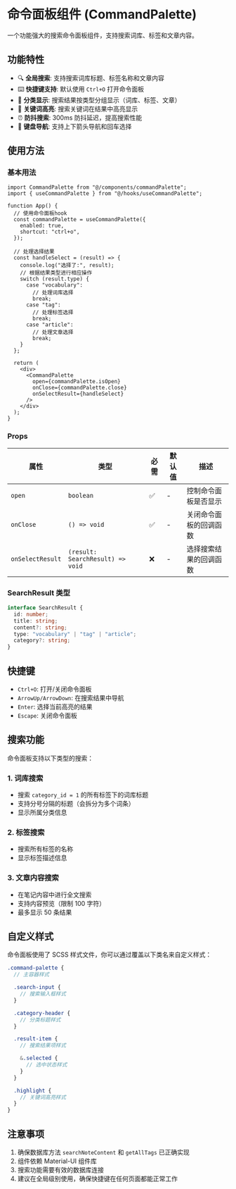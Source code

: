 # 命令面板组件 (CommandPalette)

一个功能强大的搜索命令面板组件，支持搜索词库、标签和文章内容。

## 功能特性

- 🔍 **全局搜索**: 支持搜索词库标题、标签名称和文章内容
- ⌨️ **快捷键支持**: 默认使用 `Ctrl+O` 打开命令面板
- 📂 **分类显示**: 搜索结果按类型分组显示（词库、标签、文章）
- 🎯 **关键词高亮**: 搜索关键词在结果中高亮显示
- ⏰ **防抖搜索**: 300ms 防抖延迟，提高搜索性能
- 🎹 **键盘导航**: 支持上下箭头导航和回车选择

## 使用方法

### 基本用法

```tsx
import CommandPalette from "@/components/commandPalette";
import { useCommandPalette } from "@/hooks/useCommandPalette";

function App() {
  // 使用命令面板hook
  const commandPalette = useCommandPalette({
    enabled: true,
    shortcut: "ctrl+o",
  });

  // 处理选择结果
  const handleSelect = (result) => {
    console.log("选择了:", result);
    // 根据结果类型进行相应操作
    switch (result.type) {
      case "vocabulary":
        // 处理词库选择
        break;
      case "tag":
        // 处理标签选择
        break;
      case "article":
        // 处理文章选择
        break;
    }
  };

  return (
    <div>
      <CommandPalette
        open={commandPalette.isOpen}
        onClose={commandPalette.close}
        onSelectResult={handleSelect}
      />
    </div>
  );
}
```

### Props

| 属性             | 类型                             | 必需 | 默认值 | 描述                   |
| ---------------- | -------------------------------- | ---- | ------ | ---------------------- |
| `open`           | `boolean`                        | ✅   | -      | 控制命令面板是否显示   |
| `onClose`        | `() => void`                     | ✅   | -      | 关闭命令面板的回调函数 |
| `onSelectResult` | `(result: SearchResult) => void` | ❌   | -      | 选择搜索结果的回调函数 |

### SearchResult 类型

```typescript
interface SearchResult {
  id: number;
  title: string;
  content?: string;
  type: "vocabulary" | "tag" | "article";
  category?: string;
}
```

## 快捷键

- `Ctrl+O`: 打开/关闭命令面板
- `ArrowUp/ArrowDown`: 在搜索结果中导航
- `Enter`: 选择当前高亮的结果
- `Escape`: 关闭命令面板

## 搜索功能

命令面板支持以下类型的搜索：

### 1. 词库搜索

- 搜索 `category_id = 1` 的所有标签下的词库标题
- 支持分号分隔的标题（会拆分为多个词条）
- 显示所属分类信息

### 2. 标签搜索

- 搜索所有标签的名称
- 显示标签描述信息

### 3. 文章内容搜索

- 在笔记内容中进行全文搜索
- 支持内容预览（限制 100 字符）
- 最多显示 50 条结果

## 自定义样式

命令面板使用了 SCSS 样式文件，你可以通过覆盖以下类名来自定义样式：

```scss
.command-palette {
  // 主容器样式

  .search-input {
    // 搜索输入框样式
  }

  .category-header {
    // 分类标题样式
  }

  .result-item {
    // 搜索结果项样式

    &.selected {
      // 选中状态样式
    }
  }

  .highlight {
    // 关键词高亮样式
  }
}
```

## 注意事项

1. 确保数据库方法 `searchNoteContent` 和 `getAllTags` 已正确实现
2. 组件依赖 Material-UI 组件库
3. 搜索功能需要有效的数据库连接
4. 建议在全局级别使用，确保快捷键在任何页面都能正常工作
